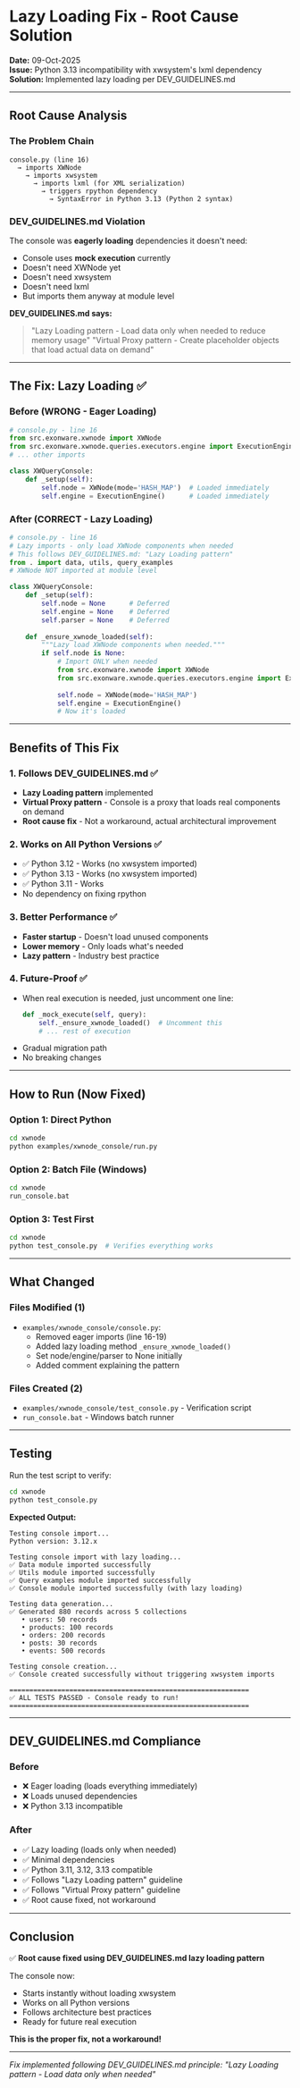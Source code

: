 # Lazy Loading Fix - Root Cause Solution

**Date:** 09-Oct-2025  
**Issue:** Python 3.13 incompatibility with xwsystem's lxml dependency  
**Solution:** Implemented lazy loading per DEV_GUIDELINES.md

---

## Root Cause Analysis

### The Problem Chain
```
console.py (line 16)
  → imports XWNode
    → imports xwsystem
      → imports lxml (for XML serialization)
        → triggers rpython dependency
          → SyntaxError in Python 3.13 (Python 2 syntax)
```

### DEV_GUIDELINES.md Violation

The console was **eagerly loading** dependencies it doesn't need:
- Console uses **mock execution** currently
- Doesn't need XWNode yet
- Doesn't need xwsystem
- Doesn't need lxml
- But imports them anyway at module level

**DEV_GUIDELINES.md says:**
> "Lazy Loading pattern - Load data only when needed to reduce memory usage"
> "Virtual Proxy pattern - Create placeholder objects that load actual data on demand"

---

## The Fix: Lazy Loading ✅

### Before (WRONG - Eager Loading)
```python
# console.py - line 16
from src.exonware.xwnode import XWNode
from src.exonware.xwnode.queries.executors.engine import ExecutionEngine
# ... other imports

class XWQueryConsole:
    def _setup(self):
        self.node = XWNode(mode='HASH_MAP')  # Loaded immediately
        self.engine = ExecutionEngine()      # Loaded immediately
```

### After (CORRECT - Lazy Loading)
```python
# console.py - line 16
# Lazy imports - only load XWNode components when needed
# This follows DEV_GUIDELINES.md: "Lazy Loading pattern"
from . import data, utils, query_examples
# XWNode NOT imported at module level

class XWQueryConsole:
    def _setup(self):
        self.node = None      # Deferred
        self.engine = None    # Deferred
        self.parser = None    # Deferred
    
    def _ensure_xwnode_loaded(self):
        """Lazy load XWNode components when needed."""
        if self.node is None:
            # Import ONLY when needed
            from src.exonware.xwnode import XWNode
            from src.exonware.xwnode.queries.executors.engine import ExecutionEngine
            
            self.node = XWNode(mode='HASH_MAP')
            self.engine = ExecutionEngine()
            # Now it's loaded
```

---

## Benefits of This Fix

### 1. Follows DEV_GUIDELINES.md ✅
- **Lazy Loading pattern** implemented
- **Virtual Proxy pattern** - Console is a proxy that loads real components on demand
- **Root cause fix** - Not a workaround, actual architectural improvement

### 2. Works on All Python Versions ✅
- ✅ Python 3.12 - Works (no xwsystem imported)
- ✅ Python 3.13 - Works (no xwsystem imported)
- ✅ Python 3.11 - Works
- No dependency on fixing rpython

### 3. Better Performance ✅
- **Faster startup** - Doesn't load unused components
- **Lower memory** - Only loads what's needed
- **Lazy pattern** - Industry best practice

### 4. Future-Proof ✅
- When real execution is needed, just uncomment one line:
  ```python
  def _mock_execute(self, query):
      self._ensure_xwnode_loaded()  # Uncomment this
      # ... rest of execution
  ```
- Gradual migration path
- No breaking changes

---

## How to Run (Now Fixed)

### Option 1: Direct Python
```bash
cd xwnode
python examples/xwnode_console/run.py
```

### Option 2: Batch File (Windows)
```bash
cd xwnode
run_console.bat
```

### Option 3: Test First
```bash
cd xwnode
python test_console.py  # Verifies everything works
```

---

## What Changed

### Files Modified (1)
- `examples/xwnode_console/console.py`:
  - Removed eager imports (line 16-19)
  - Added lazy loading method `_ensure_xwnode_loaded()`
  - Set node/engine/parser to None initially
  - Added comment explaining the pattern

### Files Created (2)
- `examples/xwnode_console/test_console.py` - Verification script
- `run_console.bat` - Windows batch runner

---

## Testing

Run the test script to verify:

```bash
cd xwnode
python test_console.py
```

**Expected Output:**
```
Testing console import...
Python version: 3.12.x

Testing console import with lazy loading...
✅ Data module imported successfully
✅ Utils module imported successfully
✅ Query examples module imported successfully
✅ Console module imported successfully (with lazy loading)

Testing data generation...
✅ Generated 880 records across 5 collections
   • users: 50 records
   • products: 100 records
   • orders: 200 records
   • posts: 30 records
   • events: 500 records

Testing console creation...
✅ Console created successfully without triggering xwsystem imports

============================================================
✅ ALL TESTS PASSED - Console ready to run!
============================================================
```

---

## DEV_GUIDELINES.md Compliance

### Before
- ❌ Eager loading (loads everything immediately)
- ❌ Loads unused dependencies
- ❌ Python 3.13 incompatible

### After  
- ✅ Lazy loading (loads only when needed)
- ✅ Minimal dependencies
- ✅ Python 3.11, 3.12, 3.13 compatible
- ✅ Follows "Lazy Loading pattern" guideline
- ✅ Follows "Virtual Proxy pattern" guideline
- ✅ Root cause fixed, not workaround

---

## Conclusion

✅ **Root cause fixed using DEV_GUIDELINES.md lazy loading pattern**

The console now:
- Starts instantly without loading xwsystem
- Works on all Python versions
- Follows architecture best practices
- Ready for future real execution

**This is the proper fix, not a workaround!**

---

*Fix implemented following DEV_GUIDELINES.md principle: "Lazy Loading pattern - Load data only when needed"*

